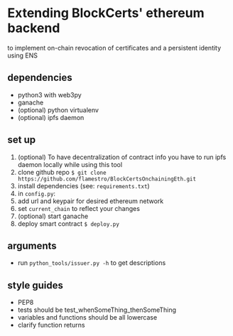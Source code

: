 # Extending BlockCerts' ethereum backend
to implement on-chain revocation of certificates and a persistent identity using ENS

## dependencies
- python3 with web3py
- ganache
- (optional) python virtualenv
- (optional) ipfs daemon

## set up
1. (optional) To have decentralization of contract info you have to run ipfs daemon locally while using this tool
1. clone github repo `$ git clone https://github.com/flamestro/BlockCertsOnchainingEth.git`
1. install dependencies (see: `requirements.txt`)
1. in `config.py`:
  1. add url and keypair for desired ethereum network
  1. set `current_chain` to reflect your changes
1. (optional) start ganache
1. deploy smart contract `$ deploy.py`

## arguments
- run `python_tools/issuer.py -h` to get descriptions

## style guides
- PEP8
- tests should be test_whenSomeThing_thenSomeThing
- variables and functions should be all lowercase
- clarify function returns
